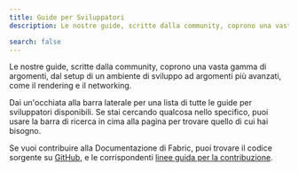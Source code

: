 ```yaml
---
title: Guide per Sviluppatori
description: Le nostre guide, scritte dalla community, coprono una vasta gamma di argomenti, dal setup di un ambiente di sviluppo ad argomenti più avanzati, come il rendering e il networking.

search: false
---
```


Le nostre guide, scritte dalla community, coprono una vasta gamma di argomenti, dal setup di un ambiente di sviluppo ad argomenti più avanzati, come il rendering e il networking.

Dai un'occhiata alla barra laterale per una lista di tutte le guide per sviluppatori disponibili. Se stai cercando qualcosa nello specifico, puoi usare la barra di ricerca in cima alla pagina per trovare quello di cui hai bisogno.

Se vuoi contribuire alla Documentazione di Fabric, puoi trovare il codice sorgente su [GitHub](https://github.com/FabricMC/fabric-docs), e le corrispondenti [linee guida per la contribuzione](../contributing).

